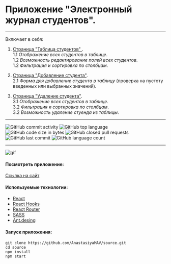 # Приложение "Электронный журнал студентов".

---

Включает в себя:

1. <ins>Страница "Таблица студентов" </ins>. <br>
   1.1  _Отображение всех студентов в таблице_.<br>
   1.2  _Возможность редактирование полей всех студентов_.<br>
   1.2  _Фильтрация и сортировка по столбцам_.<br>

2. <ins>Страница "Добавление студента"</ins>.<br>
   2.1  _Форма для добавление студента в таблицу_ (проверка на пустоту введенных или выбранных значений).<br>

3. <ins>Страница "Удаление студента"</ins>.<br>
   3.1  _Отображение всех студентов в таблице_.<br>
   3.2  _Фильтрация и сортировка по столбцам_.<br>
   3.2  _Возможность удаление стуенда из таблицы_.<br>

---

![GitHub commit activity](https://img.shields.io/github/commit-activity/y/AnastasiyaMAV/source?color=%23ffcc00) ![GitHub top language](https://img.shields.io/github/languages/top/AnastasiyaMAV/source?color=%23ffcc00) ![GitHub code size in bytes](https://img.shields.io/github/languages/code-size/AnastasiyaMAV/source?color=%23ffcc00) ![GitHub closed pull requests](https://img.shields.io/github/issues-pr-closed/AnastasiyaMAV/source) ![GitHub last commit](https://img.shields.io/github/last-commit/AnastasiyaMAV/source?color=%23ffcc00) ![GitHub language count](https://img.shields.io/github/languages/count/AnastasiyaMAV/source?color=%23ffcc00)

---

![gif](https://github.com/AnastasiyaMAV/source/blob/main/src/components/assets/images/show-app.gif)


#### Посмотреть приложение:

[Ссылка на сайт](https://anastasiyamav.github.io/source/)

#### Используемые технологии:

- [React](https://ru.reactjs.org/)
- [React Hooks](https://ru.reactjs.org/docs/hooks-intro.html)
- [React Router](https://v5.reactrouter.com/web/guides/quick-start)
- [SASS](https://sass-lang.com/)
- [Ant.desing](https://ant.design/)

#### Запуск приложения:

```
git clone https://github.com/AnastasiyaMAV/source.git
cd source
npm install
npm start
```

